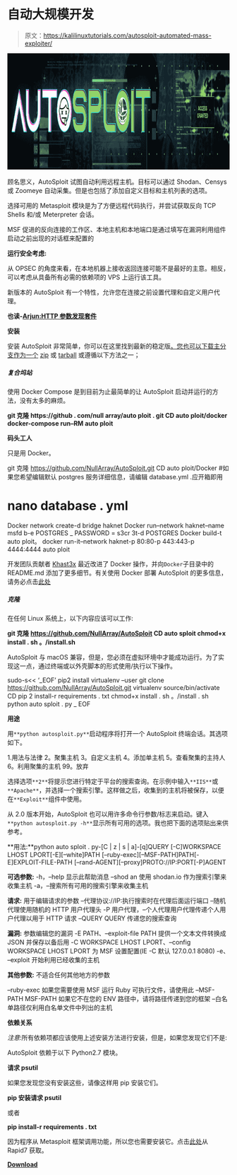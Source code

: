 # 自动大规模开发

> 原文：<https://kalilinuxtutorials.com/autosploit-automated-mass-exploiter/>

[![AutoSploit : Automated Mass Exploiter](img//e70a8b2f585dee4a9c39ab0264aa7495.png "AutoSploit : Automated Mass Exploiter")](https://1.bp.blogspot.com/-_7LzzMQxitE/Xbgp48g_AxI/AAAAAAAADKs/iIKYMkjNC6EF7Rer6xuvYPY_iPTVpmtpQCLcBGAsYHQ/s1600/Autosploit.png)

顾名思义，AutoSploit 试图自动利用远程主机。目标可以通过 Shodan、Censys 或 Zoomeye 自动采集。但是也包括了添加自定义目标和主机列表的选项。

选择可用的 Metasploit 模块是为了方便远程代码执行，并尝试获取反向 TCP Shells 和/或 Meterpreter 会话。

MSF 促进的反向连接的工作区、本地主机和本地端口是通过填写在漏洞利用组件启动之前出现的对话框来配置的

**运行安全考虑:**

从 OPSEC 的角度来看，在本地机器上接收返回连接可能不是最好的主意。相反，可以考虑从具备所有必需的依赖项的 VPS 上运行该工具。

新版本的 AutoSploit 有一个特性，允许您在连接之前设置代理和自定义用户代理。

**也读-[Arjun:HTTP 参数发现套件](http://kalilinuxtutorials.com/arjun-http-parameter-discovery-suite/)**

**安装**

安装 AutoSploit 非常简单，你可以在这里找到最新的稳定版[。您也可以下载主分支作为一个](https://github.com/NullArray/AutoSploit/releases/latest) [zip](https://github.com/NullArray/AutSploit/zipball/master) 或 [tarball](https://github.com/NullArray/AutSploit/tarball/master) 或遵循以下方法之一；

##### 复合坞站

使用 Docker Compose 是到目前为止最简单的让 AutoSploit 启动并运行的方法，没有太多的麻烦。

**git 克隆 https://github . com/null array/auto ploit . git
CD auto ploit/docker
docker-compose run–RM auto ploit**

**码头工人**

只是用 Docker。

git 克隆 https://github.com/NullArray/AutoSploit.git CD auto ploit/Docker
#如果您希望编辑默认 postgres 服务详细信息，请编辑 database.yml .应开箱即用
# nano database . yml
Docker network create-d bridge haknet
Docker run–network haknet–name msfd b-e POSTGRES _ PASSWORD = s3cr 3t-d POSTGRES
Docker build-t auto ploit。
docker run-it–network haknet-p 80:80-p 443:443-p 4444:4444 auto ploit

开发团队贡献者 [Khast3x](https://github.com/khast3x) 最近改进了 Docker 操作，并向`Docker`子目录中的 README.md 添加了更多细节。有关使用 Docker 部署 AutoSploit 的更多信息，请务必点击[此处](https://github.com/NullArray/AutoSploit/tree/master/Docker)

##### 克隆

在任何 Linux 系统上，以下内容应该可以工作:

**git 克隆 https://github.com/NullArray/AutoSploit
CD auto sploit
chmod+x install . sh
。/install.sh**

AutoSploit 与 macOS 兼容，但是，您必须在虚拟环境中才能成功运行。为了实现这一点，通过终端或以外壳脚本的形式使用/执行以下操作。

sudo-s<< ‘_EOF’ pip2 install virtualenv –user git clone https://github.com/NullArray/AutoSploit.git virtualenv
source/bin/activate
CD
pip 2 install-r requirements . txt
chmod+x install . sh
。/install . sh
python auto sploit . py
_ EOF

**用途**

用`**python autosploit.py**`启动程序将打开一个 AutoSploit 终端会话。其选项如下。

1.用法与法律
2。聚集主机
3。自定义主机
4。添加单主机
5。查看聚集的主持人
6。利用聚集的主机
99。放弃

选择选项`**2**`将提示您进行特定于平台的搜索查询。在示例中输入`**IIS**`或`**Apache**`，并选择一个搜索引擎。这样做之后，收集到的主机将被保存，以便在`**Exploit**`组件中使用。

从 2.0 版本开始，AutoSploit 也可以用许多命令行参数/标志来启动。键入`**python autosploit.py -h**`显示所有可用的选项。我也把下面的选项贴出来供参考。

**用法:**python auto sploit . py-[C | z | s | a]-[q]QUERY
[-C]WORKSPACE LHOST LPORT[-E][–white]PATH
[–ruby-exec][–MSF-PATH]PATH[-E]EXPLOIT-FILE-PATH
[–rand-AGENT][–proxy]PROTO://IP:PORT[-P]AGENT

**可选参数:**
-h，–help 显示此帮助消息 –shod an 使用 shodan.io 作为搜索引擎来收集主机
-a，–搜索所有可用的搜索引擎来收集主机

**请求:**
用于编辑请求的参数
–代理协议://IP:执行搜索时在代理后面运行端口
–随机代理使用随机的 HTTP 用户代理头
-P 用户代理，–个人代理用户代理传递个人用户代理以用于 HTTP 请求
–QUERY QUERY 传递您的搜索查询

**漏洞:**
参数编辑您的漏洞
-E PATH、–exploit-file PATH 提供一个文本文件转换成 JSON 并保存以备后用
-C WORKSPACE LHOST LPORT、–config WORKSPACE LHOST LPORT 为 MSF 设置配置(IE -C 默认 127.0.0.1 8080)
-e、 –exploit 开始利用已经收集的主机

**其他参数:**
不适合任何其他地方的参数

–ruby-exec 如果您需要使用 MSF 运行 Ruby 可执行文件，请使用此
–MSF-PATH MSF-PATH 如果它不在您的 ENV 路径中，请将路径传递到您的框架
–白名单路径仅利用白名单文件中列出的主机

**依赖关系**

*注意*:所有依赖项都应该使用上述安装方法进行安装，但是，如果您发现它们不是:

AutoSploit 依赖于以下 Python2.7 模块。

**请求
psutil**

如果您发现您没有安装这些，请像这样用 pip 安装它们。

**pip 安装请求 psutil**

或者

**pip install-r requirements . txt**

因为程序从 Metasploit 框架调用功能，所以您也需要安装它。点击[此处](https://www.rapid7.com/products/metasploit/)从 Rapid7 获取。

[**Download**](https://github.com/NullArray/AutoSploit)